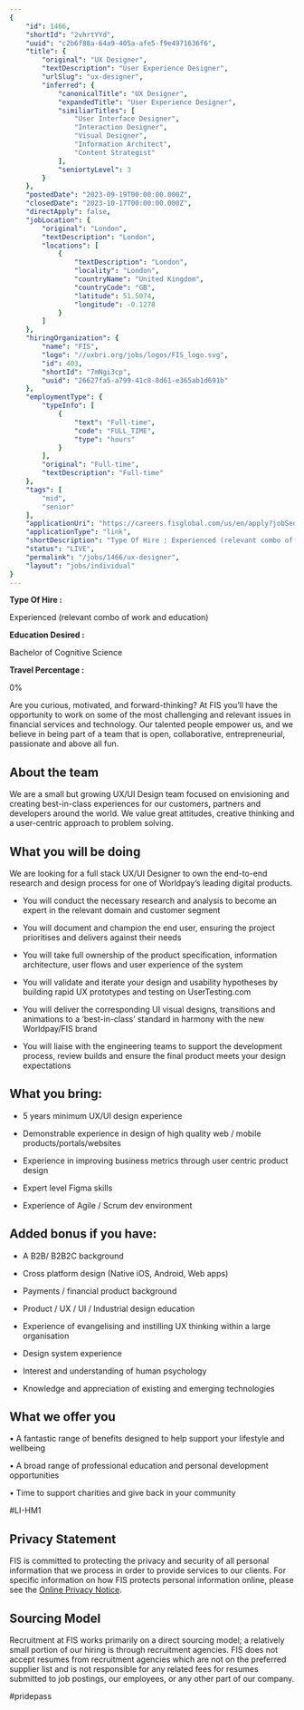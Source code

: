 ```yaml
---
{
	"id": 1466,
	"shortId": "2vhrtYYd",
	"uuid": "c2b6f88a-64a9-405a-afe5-f9e4971636f6",
	"title": {
		"original": "UX Designer",
		"textDescription": "User Experience Designer",
		"urlSlug": "ux-designer",
		"inferred": {
			"canonicalTitle": "UX Designer",
			"expandedTitle": "User Experience Designer",
			"similiarTitles": [
				"User Interface Designer",
				"Interaction Designer",
				"Visual Designer",
				"Information Architect",
				"Content Strategist"
			],
			"seniortyLevel": 3
		}
	},
	"postedDate": "2023-09-19T00:00:00.000Z",
	"closedDate": "2023-10-17T00:00:00.000Z",
	"directApply": false,
	"jobLocation": {
		"original": "London",
		"textDescription": "London",
		"locations": [
			{
				"textDescription": "London",
				"locality": "London",
				"countryName": "United Kingdom",
				"countryCode": "GB",
				"latitude": 51.5074,
				"longitude": -0.1278
			}
		]
	},
	"hiringOrganization": {
		"name": "FIS",
		"logo": "//uxbri.org/jobs/logos/FIS_logo.svg",
		"id": 403,
		"shortId": "7mNgi3cp",
		"uuid": "26627fa5-a799-41c8-8d61-e365ab1d691b"
	},
	"employmentType": {
		"typeInfo": [
			{
				"text": "Full-time",
				"code": "FULL_TIME",
				"type": "hours"
			}
		],
		"original": "Full-time",
		"textDescription": "Full-time"
	},
	"tags": [
		"mid",
		"senior"
	],
	"applicationUri": "https://careers.fisglobal.com/us/en/apply?jobSeqNo=FIGLUSJR0255604EXTERNAL&step=1",
	"applicationType": "link",
	"shortDescription": "Type Of Hire : Experienced (relevant combo of work and education) Education Desired : Bachelor of Cognitive Science Travel Percentage : 0 Are you curious, motivated, and forward-thinking-? At FIS",
	"status": "LIVE",
	"permalink": "/jobs/1466/ux-designer",
	"layout": "jobs/individual"
}
---
```

<p><strong>Type Of Hire :</strong></p><p>Experienced (relevant combo of work and education)</p><p><strong>Education Desired :</strong></p><p>Bachelor of Cognitive Science</p><p><strong>Travel Percentage :</strong></p><p>0%</p><p>Are you curious, motivated, and forward-thinking? At FIS you’ll have the opportunity to work on some of the most challenging and relevant issues in financial services and technology. Our talented people empower us, and we believe in being part of a team that is open, collaborative, entrepreneurial, passionate and above all fun.</p><h2>About the team</h2><p>We are a small but growing UX/UI Design team focused on envisioning and creating best-in-class experiences for our customers, partners and developers around the world. We value great attitudes, creative thinking and a user-centric approach to problem solving.&nbsp;</p><h2>What you will be doing</h2><p>We are looking for a full stack UX/UI Designer to own the end-to-end research and design process for one of Worldpay’s leading digital products.</p><ul><li><p>You will conduct the necessary research and analysis to become an expert in the relevant domain and customer segment</p></li><li><p>You will document and champion the end user, ensuring the project prioritises and delivers against their needs</p></li><li><p>You will take full ownership of the product specification, information architecture, user flows and user experience of the system &nbsp;</p></li><li><p>You will validate and iterate your design and usability hypotheses by building rapid UX prototypes and testing on UserTesting.com</p></li><li><p>You will deliver the corresponding UI visual designs, transitions and animations to a ‘best-in-class’ standard in harmony with the new Worldpay/FIS brand</p></li><li><p>You will liaise with the engineering teams to support the development process, review builds and ensure the final product meets your design expectations</p></li></ul><h2>What you bring:</h2><ul><li><p>5 years minimum UX/UI design experience</p></li><li><p>Demonstrable experience in design of high quality web / mobile products/portals/websites</p></li><li><p>Experience in improving business metrics through user centric product design</p></li><li><p>Expert level Figma skills</p></li><li><p>Experience of Agile / Scrum dev environment</p></li></ul><h2>Added bonus if you have:</h2><ul><li><p>A B2B/ B2B2C background</p></li><li><p>Cross platform design (Native iOS, Android, Web apps)</p></li><li><p>Payments / financial product background</p></li><li><p>Product / UX / UI / Industrial design education</p></li><li><p>Experience of evangelising and instilling UX thinking within a large organisation</p></li><li><p>Design system experience</p></li><li><p>Interest and understanding of human psychology&nbsp;</p></li><li><p>Knowledge and appreciation of existing and emerging technologies</p></li></ul><h2>What we offer you</h2><p>• A fantastic range of benefits designed to help support your lifestyle and wellbeing</p><p>• A broad range of professional education and personal development opportunities</p><p>• Time to support charities and give back in your community</p><p>#LI-HM1</p><h2>Privacy Statement</h2><p>FIS is committed to protecting the privacy and security of all personal information that we process in order to provide services to our clients. For specific information on how FIS protects personal information online, please see the <a target="_blank" rel="noopener noreferrer nofollow" href="http://www.fisglobal.com/privacy">Online Privacy Notice</a>.</p><h2>Sourcing Model</h2><p>Recruitment at FIS works primarily on a direct sourcing model; a relatively small portion of our hiring is through recruitment agencies. FIS does not accept resumes from recruitment agencies which are not on the preferred supplier list and is not responsible for any related fees for resumes submitted to job postings, our employees, or any other part of our company.</p><p>#pridepass</p>

